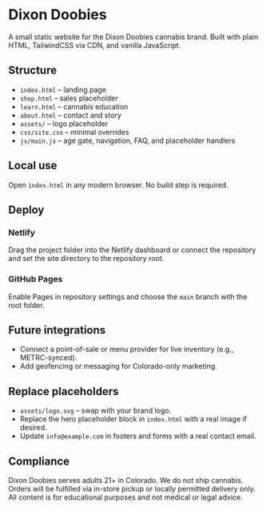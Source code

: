 # Dixon Doobies

A small static website for the Dixon Doobies cannabis brand. Built with plain HTML, TailwindCSS via CDN, and vanilla JavaScript.

## Structure
- `index.html` – landing page
- `shop.html` – sales placeholder
- `learn.html` – cannabis education
- `about.html` – contact and story
- `assets/` – logo placeholder
- `css/site.css` – minimal overrides
- `js/main.js` – age gate, navigation, FAQ, and placeholder handlers

## Local use
Open `index.html` in any modern browser. No build step is required.

## Deploy
### Netlify
Drag the project folder into the Netlify dashboard or connect the repository and set the site directory to the repository root.

### GitHub Pages
Enable Pages in repository settings and choose the `main` branch with the root folder.

## Future integrations
- Connect a point-of-sale or menu provider for live inventory (e.g., METRC-synced).
- Add geofencing or messaging for Colorado-only marketing.

## Replace placeholders
- `assets/logo.svg` – swap with your brand logo.
- Replace the hero placeholder block in `index.html` with a real image if desired.
- Update `info@example.com` in footers and forms with a real contact email.

## Compliance
Dixon Doobies serves adults 21+ in Colorado. We do not ship cannabis. Orders will
be fulfilled via in-store pickup or locally permitted delivery only. All content
is for educational purposes and not medical or legal advice.
